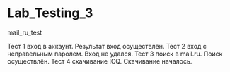 # Lab_Testing_3
mail_ru_test

 Тест 1 вход в аккаунт. Результат вход осуществлён.
 Тест 2 вход с неправельным паролем. Вход не удался.
 Тест 3 поиск в mail.ru. Поиск осуществлён.
 Тест 4 скачивание ICQ. Скачивание началось.
